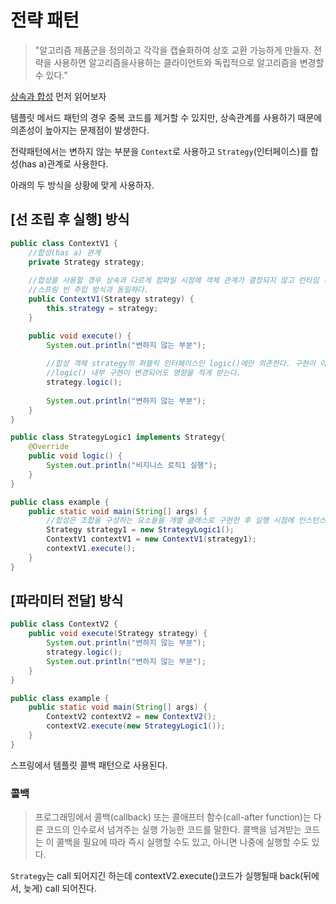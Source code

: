 # 전략 패턴

> "알고리즘 제품군을 정의하고 각각을 캡슐화하여 상호 교환 가능하게 만들자. 
전략을 사용하면 알고리즘을사용하는 클라이언트와 독립적으로 알고리즘을 변경할 수 있다."

[상속과 합성](https://github.com/legowww/object-study#chapter11-%ED%95%A9%EC%84%B1%EA%B3%BC-%EC%9C%A0%EC%97%B0%ED%95%9C-%EC%84%A4%EA%B3%84) 먼저 읽어보자

템플릿 메서드 패턴의 경우 중복 코드를 제거할 수 있지만, 상속관계를 사용하기 때문에 의존성이 높아지는 문제점이 발생한다. 

전략패턴에서는 변하지 않는 부분을 `Context`로 사용하고 `Strategy`(인터페이스)를 합성(has a)관계로 사용한다.

아래의 두 방식을 상황에 맞게 사용하자.

## [선 조립 후 실행] 방식
```java
public class ContextV1 {
    //합성(has a) 관계
    private Strategy strategy; 
    
    //합성을 사용할 경우 상속과 다르게 컴파일 시점에 객체 관계가 결정되지 않고 런타임 시점에 생성자를 통해 주입받을 수 있다.
    //스프링 빈 주입 방식과 동일하다.
    public ContextV1(Strategy strategy) {
        this.strategy = strategy; 
    }

    public void execute() {
        System.out.println("변하지 않는 부분");
        
        //합성 객체 strategy의 퍼블릭 인터페이스인 logic()에만 의존한다. 구현이 아닌 인터페이스에 의존하기 때문에 결합도가 낮다.
        //logic() 내부 구현이 변경되어도 영향을 적게 받는다.
        strategy.logic(); 
        
        System.out.println("변하지 않는 부분");
    }
}

public class StrategyLogic1 implements Strategy{
    @Override
    public void logic() {
        System.out.println("비지니스 로직1 실행");
    }
}

public class example {
    public static void main(String[] args) {
        //합성은 조합을 구성하는 요소들을 개별 클래스로 구현한 후 실행 시점에 인스턴스를 조립하는 방법을 사용하는 것이다.
        Strategy strategy1 = new StrategyLogic1();
        ContextV1 contextV1 = new ContextV1(strategy1);
        contextV1.execute();
    }
}
```
## [파라미터 전달] 방식 
```java
public class ContextV2 {
    public void execute(Strategy strategy) {
        System.out.println("변하지 않는 부분");
        strategy.logic(); 
        System.out.println("변하지 않는 부분");
    }
}

public class example {
    public static void main(String[] args) {
        ContextV2 contextV2 = new ContextV2();
        contextV2.execute(new StrategyLogic1());
    }
}
```
스프링에서 템플릿 콜백 패턴으로 사용된다.

### 콜백
> 프로그래밍에서 콜백(callback) 또는 콜애프터 함수(call-after function)는 다른 코드의 인수로서
넘겨주는 실행 가능한 코드를 말한다. 콜백을 넘겨받는 코드는 이 콜백을 필요에 따라 즉시 실행할 수도
있고, 아니면 나중에 실행할 수도 있다.

`Strategy`는 call 되어지긴 하는데 contextV2.execute()코드가 실행될때 back(뒤에서, 늦게) call 되어진다.

